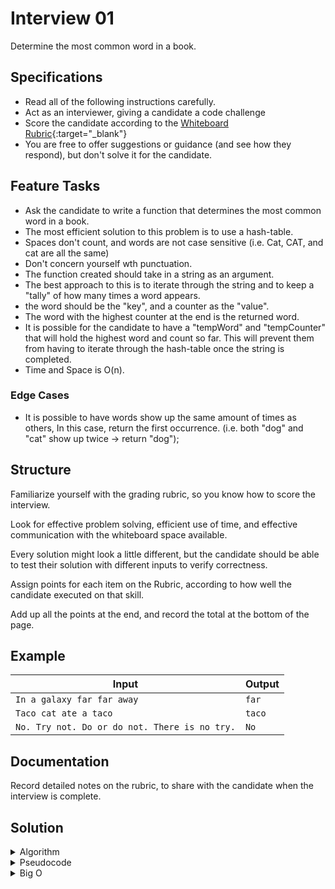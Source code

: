 # Interview 01

Determine the most common word in a book.

## Specifications

- Read all of the following instructions carefully.
- Act as an interviewer, giving a candidate a code challenge
- Score the candidate according to the [Whiteboard Rubric](https://docs.google.com/spreadsheets/d/1scthkmARfzAFZrSYAp6LA2coOaoWUWbSzMbtIU4jcHw){:target="_blank"}
- You are free to offer suggestions or guidance (and see how they respond), but don't solve it for the candidate.

## Feature Tasks

- Ask the candidate to write a function that determines the most common word in a book.
- The most efficient solution to this problem is to use a hash-table.
- Spaces don't count, and words are not case sensitive (i.e. Cat, CAT, and cat are all the same)
- Don't concern yourself wth punctuation.
- The function created should take in a string as an argument.
- The best approach to this is to iterate through the string and to keep a "tally" of how many times a word appears.
- the word should be the "key", and a counter as the "value".
- The word with the highest counter at the end is the returned word.
- It is possible for the candidate to have a "tempWord" and "tempCounter" that will hold the highest word and count so far.
This will prevent them from having to iterate through the hash-table once the string is completed.
- Time and Space is O(n).

### Edge Cases

- It is possible to have words show up the same amount of times as others, In this case, return the first occurrence.
(i.e. both "dog" and "cat" show up twice -> return "dog");

## Structure

Familiarize yourself with the grading rubric, so you know how to score the interview.

Look for effective problem solving, efficient use of time, and effective communication with the whiteboard space available.

Every solution might look a little different, but the candidate should be able to test their solution with different inputs to verify correctness.

Assign points for each item on the Rubric, according to how well the candidate executed on that skill.

Add up all the points at the end, and record the total at the bottom of the page.

## Example

| Input | Output |
|-----|----|
| `In a galaxy far far away` | `far` |
| `Taco cat ate a taco` | `taco` |
| `No. Try not. Do or do not. There is no try.` | `No` |

## Documentation

Record detailed notes on the rubric, to share with the candidate when the interview is complete.

## Solution

<details>
  <summary>Algorithm</summary>
  Create a Hash Table with words as keys, and integers as values.  This will store the number of occurrences for words found in the input string.  Iterate through the input string.  Either parse the string or use Regex to find all discreet words within the input string.  For each word read, increment the value in the Hash Table.  After you're finished iterating, read all values from the Hash Table.  return the word that is associated with the hightest value stored in the Table.
</details>
<details>
  <summary>Pseudocode</summary>
  <pre><code>algorithm MOST_COMMON_WORD:
  declare string BOOK <- input string
  declare hashtable WORD_COUNT <- new HashTable storing words as keys and integers as values
  for each WORD in BOOK:
    if WORD_COUNT contains the key WORD:
      increment WORD_COUNT at WORD by 1
    else
      add WORD to WORD_COUNT as key with 1 as value
  return the highest value in WORD_COUNT</code></pre>
</details>
<details>
  <summary>Big O</summary>
  Depending on the length of the input book,  we will read and store more words in our Hash Table.  If we iterate through our book once to tally up the word count, and perhaps again when we find the largest value in the Hash Table we will have a run time complexity of 0(n).  Since we are storing all words in a Hash Table, we will also have a space complexity of 0(n) as well.
</details>
